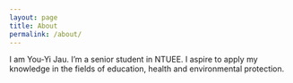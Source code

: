 ```yaml
---
layout: page
title: About
permalink: /about/
---
```


<amp-img width="600" height="450" layout="responsive" src="/hanuman/assets/photos/yyj_1.jpg"></amp-img>

I am You-Yi Jau. I’m a senior student in NTUEE. I aspire to apply my knowledge in the fields of education, health and environmental protection.


